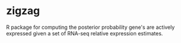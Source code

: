 # zigzag
R package for computing the posterior probability gene's are actively expressed given a set of RNA-seq relative expression estimates.
